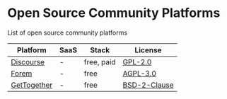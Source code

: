 # Open Source Community Platforms

List of open source community platforms

| Platform | SaaS | Stack | License |
| --- | --- | --- | --- |
| [Discourse](https://github.com/discourse/discourse) | - | free, paid | [GPL-2.0](https://github.com/discourse/discourse/blob/main/LICENSE.txt) |
| [Forem](https://github.com/forem/forem) | - | free | [AGPL-3.0](https://github.com/forem/forem/blob/main/LICENSE.md) |
| [GetTogether](https://github.com/GetTogetherComm/GetTogether) | - | free | [BSD-2-Clause](https://github.com/GetTogetherComm/GetTogether/blob/master/LICENSE) |
